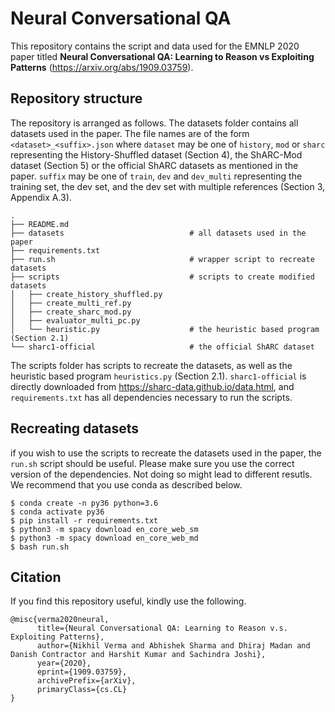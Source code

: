 # Neural Conversational QA
This repository contains the script and data used for the EMNLP 2020 paper titled **Neural Conversational QA: Learning to Reason vs Exploiting Patterns** (https://arxiv.org/abs/1909.03759).


## Repository structure
The repository is arranged as follows. The datasets folder contains all datasets used in the paper. The file names are of the form `<dataset>_<suffix>.json` where `dataset` may be one of `history`, `mod` or `sharc` representing the History-Shuffled dataset (Section 4), the ShARC-Mod dataset (Section 5) or the official ShARC datasets as mentioned in the paper. `suffix` may be one of `train`, `dev` and `dev_multi` representing the training set, the dev set, and the dev set with multiple references (Section 3, Appendix A.3).

```
.
├── README.md
├── datasets                            # all datasets used in the paper
├── requirements.txt
├── run.sh                              # wrapper script to recreate datasets
├── scripts                             # scripts to create modified datasets
│   ├── create_history_shuffled.py
│   ├── create_multi_ref.py
│   ├── create_sharc_mod.py
│   ├── evaluator_multi_pc.py
│   └── heuristic.py                    # the heuristic based program (Section 2.1)
└── sharc1-official                     # the official ShARC dataset
```

The scripts folder has scripts to recreate the datasets, as well as the heuristic based program `heuristics.py` (Section 2.1). `sharc1-official` is directly downloaded from https://sharc-data.github.io/data.html, and `requirements.txt` has all dependencies necessary to run the scripts.


## Recreating datasets

if you wish to use the scripts to recreate the datasets used in the paper, the `run.sh` script should be useful. Please make sure you use the correct version of the dependencies. Not doing so might lead to different resutls. We recommend that you use conda as described below.

```
$ conda create -n py36 python=3.6
$ conda activate py36
$ pip install -r requirements.txt
$ python3 -m spacy download en_core_web_sm
$ python3 -m spacy download en_core_web_md
$ bash run.sh
```

## Citation

If you find this repository useful, kindly use the following.

```
@misc{verma2020neural,
      title={Neural Conversational QA: Learning to Reason v.s. Exploiting Patterns}, 
      author={Nikhil Verma and Abhishek Sharma and Dhiraj Madan and Danish Contractor and Harshit Kumar and Sachindra Joshi},
      year={2020},
      eprint={1909.03759},
      archivePrefix={arXiv},
      primaryClass={cs.CL}
}
```